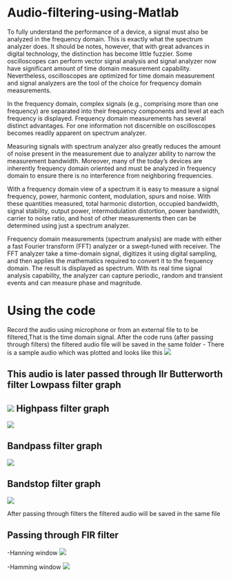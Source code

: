 # Audio-filtering-using-Matlab

To fully understand the performance of a device, a signal must also be analyzed in the frequency domain. This is exactly what the spectrum analyzer does. It should be notes, however, that with great advances in digital technology, the distinction has become little fuzzier. Some oscilloscopes can perform vector signal analysis and signal analyzer now have significant amount of time domain measurement capability. Nevertheless, oscilloscopes are optimized for time domain measurement and signal analyzers are the tool of the choice for frequency domain measurements.

In the frequency domain, complex signals (e.g., comprising more than one frequency) are separated into their frequency components and level at each frequency is displayed. Frequency domain measurements has several distinct advantages. For one information not discernible on oscilloscopes becomes readily apparent on spectrum analyzer.

Measuring signals with spectrum analyzer also greatly reduces the amount of noise present in the measurement due to analyzer ability to narrow the measurement bandwidth. Moreover, many of the today’s devices are inherently frequency domain oriented and must be analyzed in frequency domain to ensure there is no interference from neighboring   frequencies.

With a frequency domain view of a spectrum it is easy to measure a signal frequency, power, harmonic content, modulation, spurs and noise. With these quantities measured, total harmonic distortion, occupied bandwidth, signal stability, output power, intermodulation distortion, power bandwidth, carrier to noise ratio, and host of other measurements then can be determined using just a spectrum analyzer.

Frequency domain measurements (spectrum analysis) are made with either a fast Fourier transform (FFT) analyzer or a swept-tuned with receiver. The FFT analyzer take a time-domain signal, digitizes it using digital sampling, and then applies the mathematics required to convert it to the frequency domain. The result is displayed as spectrum. With its real time signal analysis capability, the analyzer can capture periodic, random and transient events and can measure phase and magnitude.
# Using the code
Record the audio using microphone or from an external file to to be filtered,That is the time domain signal.
After the code runs (after passing through filters) the filtered audio file will be saved in the same folder
                                                                               -
There is a sample audio which was plotted and looks like this
![](https://github.com/Sankul2699/Audio-filtering-using-matlab/blob/master/Images/Audion%20in%20t%20and%20f%20domain.JPG)

This audio is later passed through IIr Butterworth filter
Lowpass filter graph
-
![](https://github.com/Sankul2699/Audio-filtering-using-matlab/blob/master/Images/iir_low.JPG)
Highpass filter graph
-
![](https://github.com/Sankul2699/Audio-filtering-using-matlab/blob/master/Images/iir-HIGH.JPG)

Bandpass filter graph
-
![](https://github.com/Sankul2699/Audio-filtering-using-matlab/blob/master/Images/IIR_bandpass.JPG)

Bandstop filter graph
-
![](https://github.com/Sankul2699/Audio-filtering-using-matlab/blob/master/Images/iir_bandstop.JPG)

After passing through filters the filtered audio will be saved in the same file

Passing through FIR filter
-
-Hanning window
![](https://github.com/Sankul2699/Audio-filtering-using-matlab/blob/master/Images/Fir_hanning.JPG)

-Hamming window
![](https://github.com/Sankul2699/Audio-filtering-using-matlab/blob/master/Images/fir_hamming.JPG)

